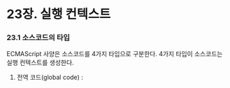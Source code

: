 # 23장. 실행 컨텍스트

### 23.1 소스코드의 타입

ECMAScript 사양은 소스코드를 4가지 타입으로 구분한다. 4가지 타입이 소스코드는 실행 컨텍스트를 생성한다.

1. 전역 코드(global code) : 
